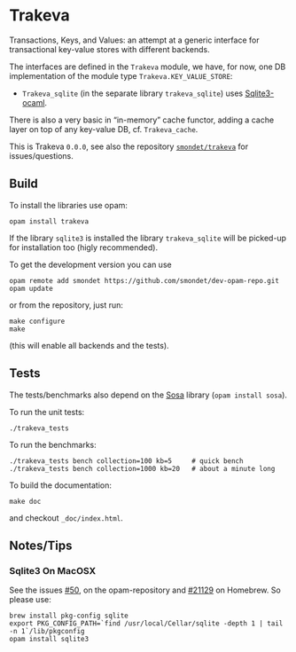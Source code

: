 Trakeva
=======

Transactions, Keys, and Values: an attempt at a generic interface for
transactional key-value stores with different backends.


The interfaces are defined in the `Trakeva` module, we have, for now, one
DB implementation of the module type `Trakeva.KEY_VALUE_STORE`:

- `Trakeva_sqlite` (in the separate library `trakeva_sqlite`) uses
  [Sqlite3-ocaml](http://mmottl.github.io/sqlite3-ocaml/).

There is also a very basic in “in-memory” cache functor, adding a cache layer on
top of any key-value DB, cf. `Trakeva_cache`.

This is Trakeva `0.0.0`, see also the repository
[`smondet/trakeva`](https://github.com/smondet/trakeva) for issues/questions.

Build
-----

To install the libraries use opam:

    opam install trakeva

If the library `sqlite3` is installed the library `trakeva_sqlite` will be
picked-up for installation too (higly recommended).


To get the development version you can use

    opam remote add smondet https://github.com/smondet/dev-opam-repo.git
    opam update

or from the repository, just run:

    make configure
    make

(this will enable all backends and the tests).

Tests
-----

The tests/benchmarks also depend on the
[Sosa](http://seb.mondet.org/software/sosa/index.html) library
(`opam install sosa`).

To run the unit tests:

    ./trakeva_tests

To run the benchmarks:

    ./trakeva_tests bench collection=100 kb=5     # quick bench
    ./trakeva_tests bench collection=1000 kb=20   # about a minute long
 
To build the documentation:

    make doc

and checkout `_doc/index.html`.


Notes/Tips
----------

### Sqlite3 On MacOSX

See the issues [#50](https://github.com/ocaml/opam-repository/issues/50), on the
opam-repository and 
[#21129](https://github.com/Homebrew/homebrew/issues/21129) on Homebrew.  So
please use:

    brew install pkg-config sqlite
    export PKG_CONFIG_PATH=`find /usr/local/Cellar/sqlite -depth 1 | tail -n 1`/lib/pkgconfig
    opam install sqlite3

